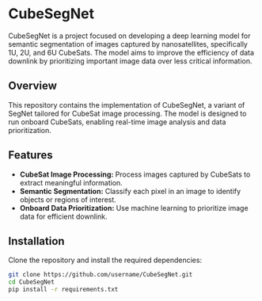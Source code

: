 # CubeSegNet

CubeSegNet is a project focused on developing a deep learning model for semantic segmentation of images captured by nanosatellites, specifically 1U, 2U, and 6U CubeSats. The model aims to improve the efficiency of data downlink by prioritizing important image data over less critical information.

## Overview

This repository contains the implementation of CubeSegNet, a variant of SegNet tailored for CubeSat image processing. The model is designed to run onboard CubeSats, enabling real-time image analysis and data prioritization.

## Features

- **CubeSat Image Processing:** Process images captured by CubeSats to extract meaningful information.
- **Semantic Segmentation:** Classify each pixel in an image to identify objects or regions of interest.
- **Onboard Data Prioritization:** Use machine learning to prioritize image data for efficient downlink.

## Installation

Clone the repository and install the required dependencies:

```bash
git clone https://github.com/username/CubeSegNet.git
cd CubeSegNet
pip install -r requirements.txt

